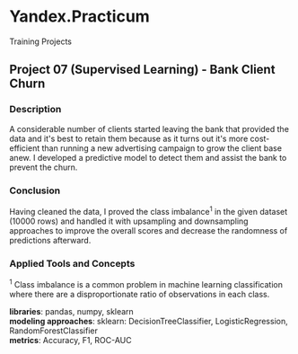 # Yandex.Practicum
Training Projects

## Project 07 (Supervised Learning) - Bank Client Churn


### Description
A considerable number of clients started leaving the bank that provided the data and it's best to retain them because as it turns out it's more cost-efficient than running a new advertising campaign to grow the client base anew. I developed a predictive model to detect them and assist the bank to prevent the churn.

### Conclusion
Having cleaned the data, I proved the class imbalance<sup>1</sup> in the given dataset (10000 rows) and handled it with upsampling and downsampling approaches to improve the overall scores and decrease the randomness of predictions afterward.

### Applied Tools and Concepts
<sup>1</sup> Class imbalance is a common problem in machine learning classification where there are a disproportionate ratio of observations in each class.

**libraries**: pandas, numpy, sklearn \
**modeling approaches**: sklearn: DecisionTreeClassifier, LogisticRegression, RandomForestClassifier \
**metrics**: Accuracy, F1, ROC-AUC
